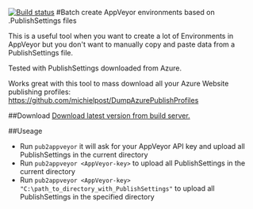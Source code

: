 [![Build status](https://ci.appveyor.com/api/projects/status/o2qj3e16nsbw07pt?svg=true)](https://ci.appveyor.com/project/michielpost/publishsettings2appveyor)
#Batch create AppVeyor environments based on .PublishSettings files

This is a useful tool when you want to create a lot of Environments in AppVeyor but you don't want to manually copy and paste data from a PublishSettings file.

Tested with PublishSettings downloaded from Azure.

Works great with this tool to mass download all your Azure Website publishing profiles:
https://github.com/michielpost/DumpAzurePublishProfiles

##Download
[Download latest version from build server.](https://ci.appveyor.com/project/michielpost/publishsettings2appveyor/build/artifacts)

##Useage
- Run `pub2appveyor` it will ask for your AppVeyor API key and upload all PublishSettings in the current directory  
- Run `pub2appveyor <AppVeyor-key>` to upload all PublishSettings in the current directory  
- Run `pub2appveyor <AppVeyor-key> "C:\path_to_directory_with_PublishSettings"` to upload all PublishSettings in the specified directory

